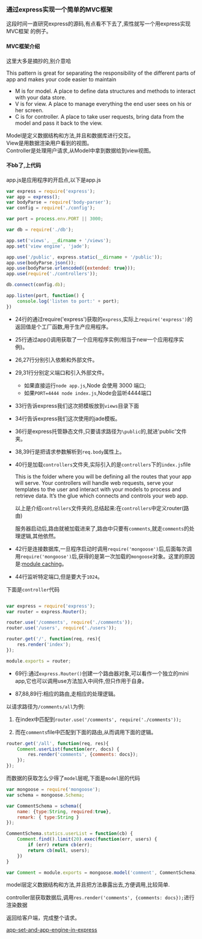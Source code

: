 ### 通过express实现一个简单的MVC框架

这段时间一直研究express的源码,有点看不下去了,索性就写一个用express实现MVC框架
的例子。

#### MVC框架介绍
这里大多是摘抄的,别介意哈

This pattern is great for separating the responsibility of the different parts of app and makes your code easier to maintain

* M is for model. A place to define data structures and methods to interact with your data store.
* V is for view. A place to manage everything the end user sees on his or her screen.
* C is for controller. A place to take user requests, bring data from the model and pass it back to the view.

Model是定义数据结构和方法,并且和数据库进行交互。<br/>
View是用数据渲染用户看到的视图。<br/>
Controller是处理用户请求,从Model中拿到数据给到view视图。<br/>

#### 不bb了,上代码

app.js是应用程序的开启点,以下是app.js

```js
var express = require('express');
var app = express();
var bodyParse = require('body-parser');
var config = require('./config');

var port = process.env.PORT || 3000;

var db = require('./db');

app.set('views', __dirname + '/views');
app.set('view engine', 'jade');

app.use('/public', express.static(__dirname + '/public'));
app.use(bodyParse.json());
app.use(bodyParse.urlencoded({extended: true}));
app.use(require('./controllers'));

db.connect(config.db);

app.listen(port, function() {
	console.log('listen to port:' + port);
})

```

* 24行的通过require('express')获取的`express`,实际上`require('express')`的返回值是个工厂函数,用于生产应用程序。

* 25行通过app()调用获取了一个应用程序实例(相当于new一个应用程序实例)。

* 26,27行分别引入依赖和外部文件。

* 29,31行分别定义端口和引入外部文件。
  * 如果直接运行`node app.js`,Node 会使用 3000 端口;
  * 如果`PORT=4444 node index.js`,Node会监听4444端口

* 33行告诉express我们这次把模板放到`views`目录下面

* 34行告诉express我们这次使用的jade模板。

* 36行是express托管静态文件,只要请求路径为`\public`的,就进'public'文件夹。

* 38,39行是把请求参数解析到`req.body`属性上。

* 40行是加载`controllers`文件夹,实际引入的是`controllers`下的`index.js`file

	This is the folder where you will be defining all the routes that your app will serve. Your controllers will handle web requests, serve your templates to the user and interact with your models to process and retrieve data. It’s the glue which connects and controls your web app.

	以上是介绍`controllers`文件夹的,总结起来:在`controllers`中定义router(路由)

   服务器启动后,路由就被加载进来了,路由中只要有`comments`,就走`comments`的处理逻辑,其他依然。

* 42行是连接数据库,一旦程序启动时调用`require('mongoose')`后,后面每次调用`require('mongoose')`后,获得的是第一次加载的`mongoose`对象。这里的原因是:[module caching](https://nodejs.org/api/modules.html#modules_caching)。

* 44行监听特定端口,但是要大于`1024`。

下面是`controller`代码

```js

var express = require('express');
var router = express.Router();

router.use('/comments', require('./comments'));
router.use('/users', require('./users'));

router.get('/', function(req, res){
	res.render('index');
});

module.exports = router;

```
* 69行:通过`express.Router()`创建一个路由器对象,可以看作一个独立的mini app,它也可以调用use方法加入中间件,但只作用于自身。

* 87,88,89行:相应的路由,走相应的处理逻辑。

以请求路径为`/comments/all`为例:
1. 在index中匹配到`router.use('/comments', require('./comments'));`

2. 而在`comments`file中匹配到下面的路由,从而调用下面的逻辑。

```js
router.get('/all', function(req, res){
	Comment.userList(function(err, docs) {
		res.render('comments', {comments: docs});
	});	
});

```
而数据的获取怎么少得了`model`层呢,下面是`model`层的代码

```js
var mongoose = require('mongoose');
var schema = mongoose.Schema;

var CommentSchema = schema({
	name: {type:String, required:true},
	remark: { type:String }
});

CommentSchema.statics.userList = function(cb) {
	Comment.find().limit(20).exec(function(err, users) {
		if (err) return cb(err);
		return cb(null, users);
	})
}

var Comment = module.exports = mongoose.model('comment', CommentSchema);

```
model层定义数据结构和方法,并且把方法暴露出去,方便调用,比较简单.

controller层获取数据后,调用`res.render('comments', {comments: docs});`进行渲染数据

返回给客户端，完成整个请求。

[app-set-and-app-engine-in-express](https://stackoverflow.com/questions/22954561/app-set-and-app-engine-in-express)






